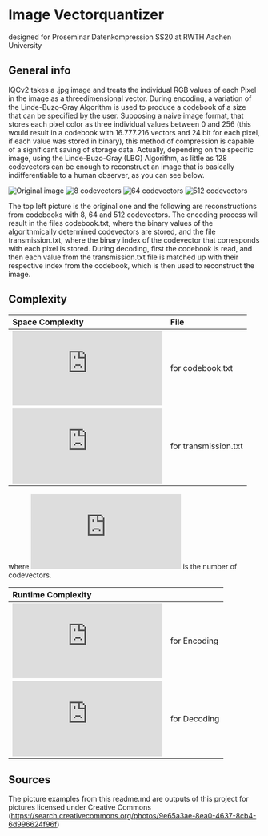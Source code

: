 # Image Vectorquantizer
designed for Proseminar Datenkompression SS20 at RWTH Aachen University
 
 ## General info
 IQCv2 takes a .jpg image and treats the individual RGB values of each Pixel in the image as a threedimensional vector. During encoding, a variation of the Linde-Buzo-Gray Algorithm is used to produce a codebook of a size that can be specified by the user. 
 Supposing a naive image format, that stores each pixel color as three individual values between 0 and 256 (this would result in a codebook with 16.777.216 vectors and 24 bit for each pixel, if each value was stored in binary), this method of compression is capable of a significant saving of storage data.
 Actually, depending on the specific image, using the Linde-Buzo-Gray (LBG) Algorithm, as little as 128 codevectors can be enough to reconstruct an image that is basically indifferentiable to a human observer, as you can see below. 
 
 ![Original image](https://github.com/simonmichau/IQCv2/blob/master/Image%20Results/in.jpg?raw=true "Original Image")
 ![8 codevectors](https://github.com/simonmichau/IQCv2/blob/master/Image%20Results/out8.jpg?raw=true "Original Image")
 ![64 codevectors](https://github.com/simonmichau/IQCv2/blob/master/Image%20Results/out64.jpg?raw=true "Original Image")
 ![512 codevectors](https://github.com/simonmichau/IQCv2/blob/master/Image%20Results/out512.jpg?raw=true "Original Image")
 
 The top left picture is the original one and the following are reconstructions from codebooks with 8, 64 and 512 codevectors.
 The encoding process will result in the files codebook.txt, where the binary values of the algorithmically determined codevectors are stored, and the file transmission.txt, where the binary index of the codevector that corresponds with each pixel is stored.
 During decoding, first the codebook is read, and then each value from the transmission.txt file is matched up with their respective index from the codebook, which is then used to reconstruct the image.
 
 ## Complexity 
 | Space Complexity                                                                                                 | File                 |
 |:---------------------------------------------------------------------------------------------------------------- |:---------------------|
 | ![equation](https://latex.codecogs.com/gif.latex?O%28n%29)                                                       | for codebook.txt      | 
 | ![equation](https://latex.codecogs.com/gif.latex?O%28Height%20%5Ccdot%20Width%20%5Ccdot%20%5Clog_2%28n%29%29%29) | for transmission.txt | 
 
 where ![equation](https://latex.codecogs.com/gif.latex?n) is the number of codevectors.
  
 | Runtime Complexity                                                                              |              |
 |:----------------------------------------------------------------------------------------------- |:-------------|
 | ![equation](https://latex.codecogs.com/gif.latex?O%28Height%20%5Ccdot%20Width%20%5Ccdot%20n%29) | for Encoding | 
 | ![equation](https://latex.codecogs.com/gif.latex?O%28Height%20%5Ccdot%20Width%29)               | for Decoding | 
 
 ## Sources
The picture examples from this readme.md are outputs of this project for pictures licensed under Creative Commons (https://search.creativecommons.org/photos/9e65a3ae-8ea0-4637-8cb4-6d996624f96f)

